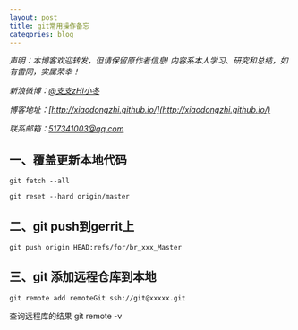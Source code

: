 ```yaml
---
layout: post
title: git常用操作备忘
categories: blog
---
```

*声明：本博客欢迎转发，但请保留原作者信息! 内容系本人学习、研究和总结，如有雷同，实属荣幸！*
 
*新浪微博：[@支支zHi小冬](http://weibo.com/u/1596536485/home?wvr=5)*

*博客地址：[http://xiaodongzhi.github.io/](http://xiaodongzhi.github.io/)*

*联系邮箱：517341003@qq.com*

 


## 一、覆盖更新本地代码 ##
    
    git fetch --all
    
    git reset --hard origin/master



## 二、git push到gerrit上 ##

    git push origin HEAD:refs/for/br_xxx_Master


## 三、git 添加远程仓库到本地    
    git remote add remoteGit ssh://git@xxxxx.git    

查询远程库的结果
    git remote -v

